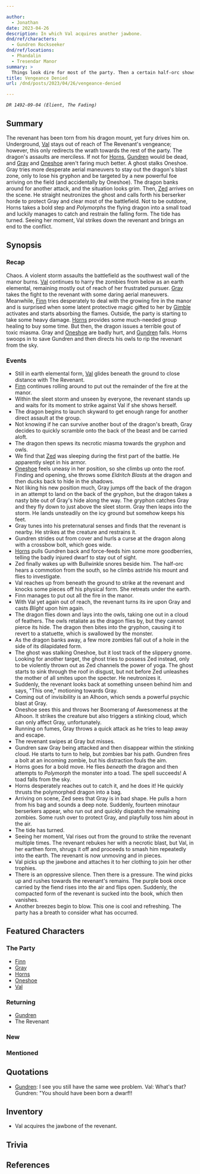 ```yaml
---

author:
  - Jonathan
date: 2023-04-26
description: In which Val acquires another jawbone.
dnd/ref/characters:
  - Gundren Rockseeker
dnd/ref/locations:
  - Phandalin
  - Tresendar Manor
summary: >
  Things look dire for most of the party. Then a certain half-orc shows up with some friends, and Horns removes the dragon from play. The tide turns.
title: Vengeance Denied
url: /dnd/posts/2023/04/26/vengeance-denied

---
```


_`DR 1492-09-04 (Elient, The Fading)`_

## Summary

The revenant has been torn from his dragon mount, yet fury drives him on. Underground, [Val](/dnd/characters/val/) stays out of reach of The Revenant's vengeance; however, this only redirects the wrath towards the rest of the party. The dragon's assaults are merciless. If not for [Horns](/dnd/characters/horns/), [Gundren](/dnd/npcs/gundren-rockseeker/) would be dead, and [Gray](/dnd/characters/haeltin-var-astora/) and [Oneshoe](/dnd/characters/oneshoe/) aren't faring much better. A ghost stalks Oneshoe. Gray tries more desperate aerial maneuvers to stay out the dragon's blast zone, only to lose his gryphon and be targeted by a new powerful foe arriving on the field (and accidentally by Oneshoe). The dragon banks around for another attack, and the situation looks grim. Then, [Zed](/dnd/characters/zed/) arrives on the scene. He straight neutronizes the ghost and calls forth his berserker horde to protect Gray and clear most of the battlefield. Not to be outdone, Horns takes a bold step and *Polymorphs* the flying dragon into a small toad and luckily manages to catch and restrain the falling form. The tide has turned. Seeing her moment, Val strikes down the revenant and brings an end to the conflict.

## Synopsis

### Recap

Chaos. A violent storm assaults the battlefield as the southwest wall of the manor burns. [Val](/dnd/characters/val/) continues to harry the zombies from below as an earth elemental, remaining mostly out of reach of her frustrated pursuer. [Gray](/dnd/characters/haeltin-var-astora/) takes the fight to the revenant with some daring aerial maneuvers. Meanwhile, [Finn](/dnd/characters/finn/) tries desperately to deal with the growing fire in the manor and is surprised when some latent protective magic gifted to her by [Gimble](/dnd/characters/gimble-the-diviner/) activates and starts absorbing the flames. Outside, the party is starting to take some heavy damage. [Horns](/dnd/characters/horns/) provides some much-needed group healing to buy some time. But then, the dragon issues a terrible gout of toxic miasma. Gray and [Oneshoe](/dnd/characters/oneshoe/) are badly hurt, and [Gundren](/dnd/npcs/gundren-rockseeker/) falls. Horns swoops in to save Gundren and then directs his owls to rip the revenant from the sky.

### Events

- Still in earth elemental form, [Val](/dnd/characters/val/) glides beneath the ground to close distance with The Revenant.
- [Finn](/dnd/characters/finn/) continues rolling around to put out the remainder of the fire at the manor.
- Within the sleet storm and unseen by everyone, the revenant stands up and waits for its moment to strike against Val if she shows herself.
- The dragon begins to launch skyward to get enough range for another direct assault at the group.
- Not knowing if he can survive another bout of the dragon's breath, Gray decides to quickly scramble onto the back of the beast and be carried aloft.
- The dragon then spews its necrotic miasma towards the gryphon and owls.
- We find that [Zed](/dnd/characters/zed/) was sleeping during the first part of the battle. He apparently slept in his armor.
- [Oneshoe](/dnd/characters/oneshoe/) feels uneasy in her position, so she climbs up onto the roof. Finding and opening, she throws some *Eldritch Blasts* at the dragon and then ducks back to hide in the shadows.
- Not liking his new position much, Gray jumps off the back of the dragon in an attempt to land on the back of the gryphon, but the dragon takes a nasty bite out of Gray's hide along the way. The gryphon catches Gray and they fly down to just above the sleet storm. Gray then leaps into the storm. He lands unsteadily on the icy ground but somehow keeps his feet.
- Gray tunes into his preternatural senses and finds that the revenant is nearby. He strikes at the creature and restrains it.
- Gundren strides out from cover and hurls a curse at the dragon along with a crossbow bolt, which goes wide.
- [Horns](/dnd/characters/horns/) pulls Gundren back and force-feeds him some more goodberries, telling the badly injured dwarf to stay out of sight.
- Zed finally wakes up with Bullwinkle snores beside him. The half-orc hears a commotion from the south, so he climbs astride his mount and flies to investigate.
- Val reaches up from beneath the ground to strike at the revenant and knocks some pieces off his physical form. She retreats under the earth.
- Finn manages to put out all the fire in the manor.
- With Val yet again out of reach, the revenant turns its ire upon Gray and casts *Blight* upon him again.
- The dragon flies down and lays into the owls, taking one out in a cloud of feathers. The owls retaliate as the dragon flies by, but they cannot pierce its hide. The dragon then bites into the gryphon, causing it to revert to a statuette, which is swallowed by the monster.
- As the dragon banks away, a few more zombies fall out of a hole in the side of its dilapidated form.
- The ghost was stalking Oneshoe, but it lost track of the slippery gnome. Looking for another target, the ghost tries to possess Zed instead, only to be violently thrown out as Zed channels the power of yoga. The ghost starts to sink through the roof in disgust, but not before Zed unleashes the mother of all smites upon the specter. He neutronizes it.
- Suddenly, the revenant looks back at something unseen behind him and says, "This one," motioning towards Gray.
- Coming out of invisibility is an Alhoon, which sends a powerful psychic blast at Gray.
- Oneshoe sees this and throws her Boomerang of Awesomeness at the Alhoon. It strikes the creature but also triggers a stinking cloud, which can only affect Gray, unfortunately.
- Running on fumes, Gray throws a quick attack as he tries to leap away and escape.
- The revenant swipes at Gray but misses.
- Gundren saw Gray being attacked and then disappear within the stinking cloud. He starts to turn to help, but zombies bar his path. Gundren fires a bolt at an incoming zombie, but his distraction fouls the aim.
- Horns goes for a bold move. He flies *beneath* the dragon and then attempts to *Polymorph* the monster into a toad. The spell succeeds! A toad falls from the sky.
- Horns desperately reaches out to catch it, and he does it! He quickly thrusts the polymorphed dragon into a bag.
- Arriving on scene, Zed sees that Gray is in bad shape. He pulls a horn from his bag and sounds a deep note. Suddenly, fourteen minotaur berserkers appear, who run out and quickly dispatch the remaining zombies. Some rush over to protect Gray, and playfully toss him about in the air.
- The tide has turned.
- Seeing her moment, Val rises out from the ground to strike the revenant multiple times. The revenant rebukes her with a necrotic blast, but Val, in her earthen form, shrugs it off and proceeds to smash him repeatedly into the earth. The revenant is now unmoving and in pieces.
- Val picks up the jawbone and attaches it to her clothing to join her other trophies.
- There is an oppressive silence. Then there is a pressure. The wind picks up and rushes towards the revenant's remains. The purple book once carried by the fiend rises into the air and flips open. Suddenly, the compacted form of the revenant is sucked into the book, which then vanishes.
- Another breezes begin to blow. This one is cool and refreshing. The party has a breath to consider what has occurred.

## Featured Characters

### The Party

- [Finn](/dnd/characters/finn/)
- [Gray](/dnd/characters/haeltin-var-astora/)
- [Horns](/dnd/characters/horns/)
- [Oneshoe](/dnd/characters/oneshoe/)
- [Val](/dnd/characters/val/)

### Returning

- [Gundren](/dnd/npcs/gundren-rockseeker/)
- The Revenant

### New

### Mentioned

## Quotations

- [Gundren](/dnd/npcs/gundren-rockseeker/): I see you still have the same wee problem.
  Val: What's that?
  Gundren: "You should have been born a dwarf!!

## Inventory

- Val acquires the jawbone of the revenant.

## Trivia

## References
